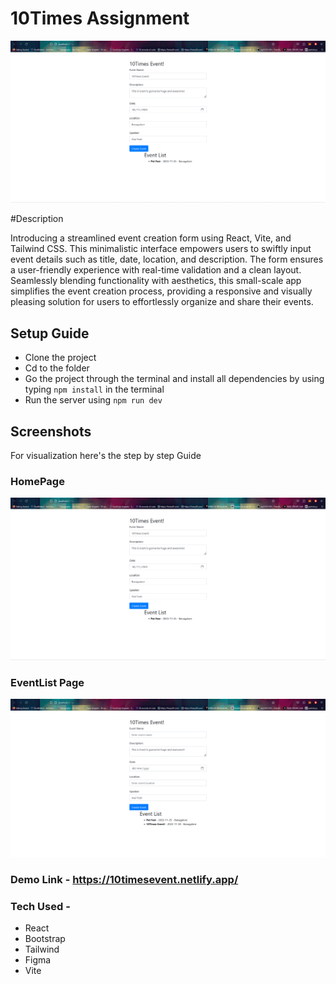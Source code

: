 # 10Times Assignment
![HomePage](screenshots/home.png)

#Description

Introducing a streamlined event creation form using React, Vite, and Tailwind CSS. This minimalistic interface empowers users to swiftly input event details such as title, date, location, and description. The form ensures a user-friendly experience with real-time validation and a clean layout. Seamlessly blending functionality with aesthetics, this small-scale app simplifies the event creation process, providing a responsive and visually pleasing solution for users to effortlessly organize and share their events.


## Setup Guide
- Clone the project
- Cd to the folder
- Go the project through the terminal and install all dependencies by using typing `npm install` in the terminal
- Run the server using `npm run dev`

## Screenshots

For visualization here's the step by step Guide

### HomePage
![Home-Page](screenshots/home.png)

### EventList Page
![EventList](screenshots/list.png)


### Demo Link - https://10timesevent.netlify.app/

### Tech Used -
- React
- Bootstrap 
- Tailwind
- Figma
- Vite
